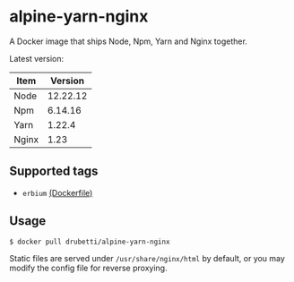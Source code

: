 # alpine-yarn-nginx

A Docker image that ships Node, Npm, Yarn and Nginx together.

Latest version:

| Item  | Version  |
|-------|----------|
| Node  | 12.22.12 |
| Npm   | 6.14.16  |
| Yarn  | 1.22.4   |
| Nginx | 1.23     | 

## Supported tags
* `erbium` [(Dockerfile)](https://github.com/drubetti/alpine-yarn-nginx/blob/erbium/Dockerfile)

## Usage

`$ docker pull drubetti/alpine-yarn-nginx`

Static files are served under `/usr/share/nginx/html` by default, or you may modify the config file for reverse proxying.
